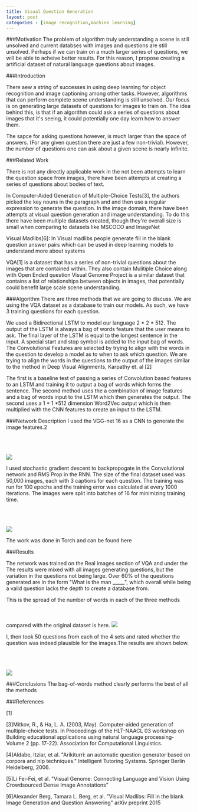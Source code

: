 ```yaml
---
title: Visual Question Generation
layout: post
categories : [image recognition,machine learning]
---
```



###Motivation
The problem of algorithm truly understanding a scene is still unsolved and current databses with images and questions are still unsolved. Perhaps if we can train on a much larger series of questions, we will be able to acheive better results. For this reason, I propose creating a artificial dataset of natural language questions about images.

###Introduction

There aew a string of successes in using deep learning for object recognition and image captioning among other tasks.
However, algorithms that can perform complete scene understanding is still unsolved. Our focus is on generating large datasets of questions for images to train on. The idea behind this, is that if an algorithm could ask a series of questions about images that it's seeing, it could potentially one day learn how to answer them.

The sapce for asking questions however, is much larger than the space of answers. (For any given question there are just a few non-trivial). However, the number of questions one can ask about a given scene is nearly infinite.

###Related Work

There is not any directly applicable work in the   not been attempts to learn the question space from images, there have been attempts at creating a series of questions about bodies of text.

In Computer-Aided Generation of Multiple-Choice Tests[3], the authors picked the key nouns in the paragraph and and then use a regular expression to generate the question. 
In the image domain, there have been attempts at visual question generation and image understanding. To do this there have been multiple datasets created, though they're overall size is small when comparing to datasets like MSCOCO and ImageNet

Visual Madlibs[6]: In Visual madlibs people generate fill in the blank question answer pairs which can be used in deep learning models to understand more about systems

VQA[1] is a dataset that has a series of non-trivial questions about the images that are contained within. They also contain Mulitiple Choice along with Open Ended question
Visual Genome Project is a similar dataset that contains a list of relationships between objects in images, that potentially could benefit large scale scene understanding.


###Algorithm
There are three methods that we are going to discuss. We are using the VQA dataset as a database to train our models. As such, we have 3 training questions for each question. 

We used a Bidirectional LSTM to model our language 2 * 2 * 512. The output of the LSTM is always a bag of words feature that the user means to ask. The final layer of the LSTM is equal to the longest sentence in the input. A special start and stop symbol is added to the input bag of words. The Convolutional Features are selected by trying to align with the words in the question to develop a model as to when to ask which question. We are trying to align the words in the questions to the output of the images similar to the method in Deep Visual Alignments, Karpathy et. al [2]

The first is a baseline test of passing a series of Convolution based features to an LSTM and training it to output a bag of words which forms the sentence. The second method uses the a combination of image features and a bag of words input to the LSTM which then generates the output. The second uses a 1 * 1 *512 dimension Word2Vec output which is then multiplied with the CNN features to create an input to the LSTM.


###Network Description
I used the VGG-net 16 as a CNN to generate the image features.2

<img src='{{site.url}}/assets/{{page.date| date: "%Y-%m-%d" }}/network.png' style="margin-top:50px"/>

I used stochastic gradient descent to backpropogate in the Convolutional network and RMS Prop in the RNN. The size of the final dataset used was 50,000 images, each with 3 captions for each question. The training was run for 100 epochs and the training error was calculated at every 1000 iterations. The images were split into batches of 16 for minimizing training time.

<img src='{{site.url}}/assets/{{page.date| date: "%Y-%m-%d" }}/training error .png' style="margin-top:50px"/>


The work was done in Torch and can be found here


###Results

The network was trained on the Real images section of VQA and under the 
The results were mixed with all images generating questions, but the variation in the questions not being large. Over 60% of the questions generated are in the form "What is the man _____", which overall while being a valid question lacks the depth to create a database from.

This is the spread of the number of words in each of the three methods compared with the original dataset is here.
<img src='{{site.url}}/assets/{{page.date| date: "%Y-%m-%d" }}/sentence distribution.png' style="margin-top:50px"/>


I, then took 50 questions from each of the 4 sets and rated whether the question was indeed plausible for the images.The results are shown below. 

<img src='{{site.url}}/assets/{{page.date| date: "%Y-%m-%d" }}/number.png' style="margin-top:50px"/>


###Conclusions
The bag-of-words method clearly performs the best of all the methods

###References

[1]

[3]Mitkov, R., & Ha, L. A. (2003, May). Computer-aided generation of multiple-choice tests. In Proceedings of the HLT-NAACL 03 workshop on Building educational applications using natural language processing-Volume 2 (pp. 17-22). Association for Computational Linguistics.

[4]Aldabe, Itziar, et al. "Arikiturri: an automatic question generator based on corpora and nlp techniques." Intelligent Tutoring Systems. Springer Berlin Heidelberg, 2006.

[5]Li Fei-Fei, et al. "Visual Genome: Connecting Language and Vision Using Crowdsourced Dense Image Annotations"

[6]Alexander Berg, Tamara L. Berg, et al. "Visual Madlibs: Fill in the blank Image Generation and Question Answering" arXiv preprint 2015 